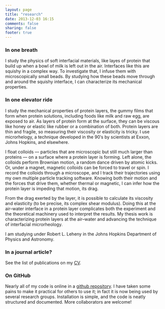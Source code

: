 ```yaml
---
layout: page
title: "research"
date: 2013-12-03 16:15
comments: false 
sharing: false 
footer: true
---
```

### In one breath

I study the physics of soft interfacial materials, like layes of protein that build up when a bowl of milk is left out in the air. Interfaces like this are squishy in a complex way. To investigate that, I infuse them with microscopically small beads. By studying how these beads move through and around the squishy interface, I can characterize its mechanical properties.

### In one elevator ride

I study the mechanical properties of protein layers, the gummy films that form when protein solutions, including foods like milk and raw egg, are exposed to air. As layers of protein form at the surface, they can be viscous like honey or elastic like rubber or a combination of both. Protein layers are thin and fragile, so measuring their viscosity or elasticity is tricky. I use microrhelogy, a technique developed in the 90′s by scientists at Exxon, Johns Hopkins, and elsewhere.

I float colloids — particles that are microscopic but still much larger than proteins — on a surface where a protein layer is forming. Left alone, the colloids perform Brownian motion, a random dance driven by atomic kicks. Or, under a magnet, magnetic colloids can be forced to travel or spin. I record the colloids through a microscope, and I track their trajectories using my own multiple particle tracking software. Knowing both their motion and the forces that drive them, whether thermal or magnetic, I can infer how the protein layer is impeding that motion, its drag.

From the drag exerted by the layer, it is possible to calculate its viscosity and elasticity (to be precise, its complex shear modulus). Doing this at the air–water interface in a protein layer complicates both the experiment and the theoretical machinery used to interpret the results. My thesis work is characterizing protein layers at the air–water and advancing the technique of interfacial microrheology.

I am studying under Robert L. Leheny in the Johns Hopkins Department of Physics and Astronomy.


### In a journal article? 

See the list of publications on my [CV](http://blog.danallan.com/cv).

### On GitHub

Nearly all of my code is online in a [github repository](https://github.com/danielballan/mr). I have taken some pains to make it practical for others to use it; in fact it is now being used by several research groups. Installation is simple, and the code is neatly structured and documented. More collaborators are welcome!
